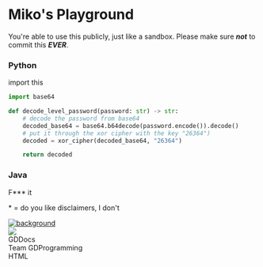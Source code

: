 # Miko's Playground

You're able to use this publicly, just like a sandbox. Please make sure ***not*** to commit this ***EVER***.

<!-- tabs:start -->

### **Python**

import this

```py
import base64

def decode_level_password(password: str) -> str:
    # decode the password from base64
    decoded_base64 = base64.b64decode(password.encode()).decode()
    # put it through the xor cipher with the key "26364")
    decoded = xor_cipher(decoded_base64, "26364")

    return decoded
```

### **Java**

F*** it

<!-- tabs:end -->

\* = do you like disclaimers, I don't

<div class="projects_card">
    <a href="$" class="project_card_background-container">         
        <img class="project_card-background" src="https://pbs.twimg.com/media/ESu_msLVAAAT_qn?format=jpg&name=large" alt="background">
        <div class="project_card-background-overlay"></div>
    </a>
    <div class="projects_card-card">
        <div class="projects_card_content projects_card_content-details">
            <div class="projects_card_logo">
                <img class="projects_card_logo-image" src="https://raw.githubusercontent.com/gd-programming/gddocs/master/assets/gddocs-icon.png">
            </div>
            <div class="projects_card_details">
                <div class="projects_card_title">
                    <div class="u-ellipsis-overflow">
                       GDDocs
                    </div>
                </div>
                <div class="projects_card_authors">
                <div class="u-ellipsis-overflow">
                        Team GDProgramming
                    </div>
                </div>
            </div>
        </div>
        <div class="projects_card_content projects_card_content-stats">
            <div class="projects_card_stats">
                <div class="projects_card_language-icon-container">
                    <div class="projects_card_language-icon projects_card_language-icon--html"></div>
                </div>
                <div class="projects_card_language-message u-ellipsis-overflow">HTML</div>
            </div>
        </div>
    </div>
</div>
